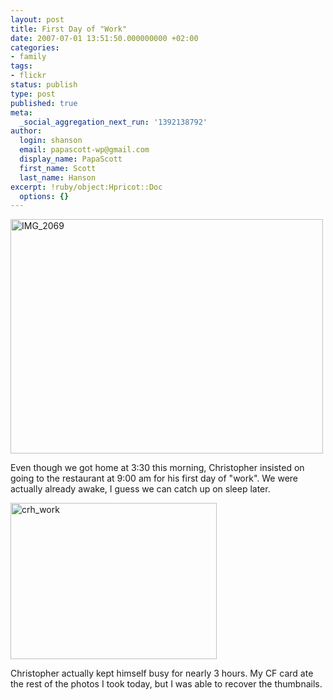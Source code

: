 ```yaml
---
layout: post
title: First Day of "Work"
date: 2007-07-01 13:51:50.000000000 +02:00
categories:
- family
tags:
- flickr
status: publish
type: post
published: true
meta:
  _social_aggregation_next_run: '1392138792'
author:
  login: shanson
  email: papascott-wp@gmail.com
  display_name: PapaScott
  first_name: Scott
  last_name: Hanson
excerpt: !ruby/object:Hpricot::Doc
  options: {}
---
```

<p><a href="http://www.flickr.com/photos/papascott/682463062/" title="Photo Sharing"><img src="2.static.flickr.com/1070/682463062_b2525d2d91.jpg" width="500" height="375" alt="IMG_2069" /></a></p>
<p>Even though we got home at 3:30 this morning, Christopher insisted on going to the restaurant at 9:00 am for his first day of "work". We were actually already awake, I guess we can catch up on sleep later.</p>
<p><a href="http://www.flickr.com/photos/papascott/683006302/" title="Photo Sharing"><img src="2.static.flickr.com/1394/683006302_cd6a535f3a_o.jpg" width="330" height="250" alt="crh_work" /></a></p>
<p>Christopher actually kept himself busy for nearly 3 hours. My CF card ate the rest of the photos I took today, but I was able to recover the thumbnails.</p>
